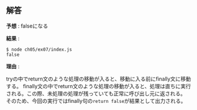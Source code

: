 ## 解答

**予想** : falseになる

**結果** :

```
$ node ch05/ex07/index.js
false
```

**理由** :

tryの中でreturn文のような処理の移動が入ると、移動に入る前にfinally文に移動する。
finally文の中でreturn文のような処理の移動が入ると、処理は直ちに実行される。この際、未処理の処理が残っていても正常に呼び出し元に返される。
そのため、今回の実行ではfinally句の`return false`が結果として出力される。
